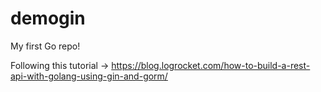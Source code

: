 # demogin

My first Go repo!

Following this tutorial -> https://blog.logrocket.com/how-to-build-a-rest-api-with-golang-using-gin-and-gorm/
